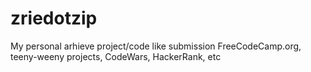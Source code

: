 # zriedotzip
My personal arhieve project/code like submission FreeCodeCamp.org, teeny-weeny projects, CodeWars, HackerRank, etc
